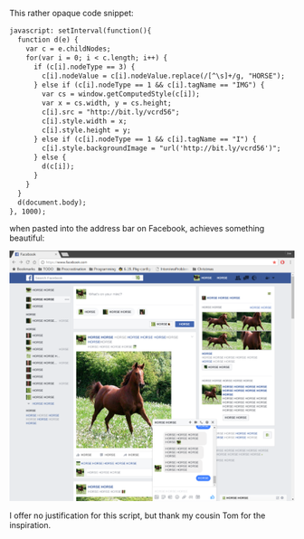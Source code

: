 This rather opaque code snippet:

    javascript: setInterval(function(){
      function d(e) {
        var c = e.childNodes;
        for(var i = 0; i < c.length; i++) {
          if (c[i].nodeType == 3) {
            c[i].nodeValue = c[i].nodeValue.replace(/[^\s]+/g, "HORSE");
          } else if (c[i].nodeType == 1 && c[i].tagName == "IMG") {
            var cs = window.getComputedStyle(c[i]);
            var x = cs.width, y = cs.height;
            c[i].src = "http://bit.ly/vcrd56";
            c[i].style.width = x;
            c[i].style.height = y;
          } else if (c[i].nodeType == 1 && c[i].tagName == "I") {
            c[i].style.backgroundImage = "url('http://bit.ly/vcrd56')";
          } else {
            d(c[i]);
          }
        }
      }
      d(document.body);
    }, 1000);

when pasted into the address bar on Facebook, achieves something beautiful:

![Horse](horse.png)

I offer no justification for this script, but thank my cousin Tom for the
inspiration.
